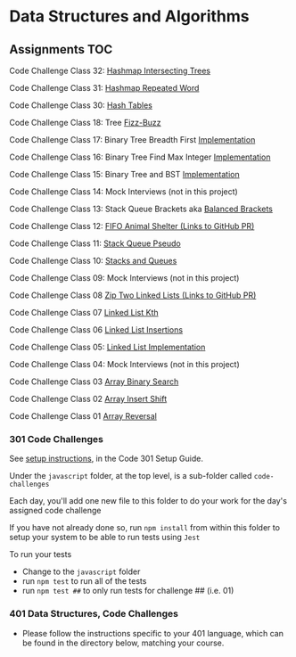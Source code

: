 # Data Structures and Algorithms

## Assignments TOC

Code Challenge Class 32: [Hashmap Intersecting Trees](./java/datastructures/res/hashtables/hashmap-repeated-word-README.md)

Code Challenge Class 31: [Hashmap Repeated Word](./java/datastructures/res/hashtables/hashmap-repeated-word-README.md)

Code Challenge Class 30: [Hash Tables](./java/datastructures/res/hashtables/hash-table-README.md)

Code Challenge Class 18: Tree [Fizz-Buzz](./java/datastructures/res/trees/README-tree-fizz-buzz.md)

Code Challenge Class 17: Binary Tree Breadth First [Implementation](./java/datastructures/res/trees/tree-breadth-first.md)

Code Challenge Class 16: Binary Tree Find Max Integer [Implementation](./java/datastructures/res/trees/treemax-readme.md)

Code Challenge Class 15: Binary Tree and BST [Implementation](./java/datastructures/res/trees/README-trees.md)

Code Challenge Class 14: Mock Interviews (not in this project)

Code Challenge Class 13: Stack Queue Brackets aka [Balanced Brackets](./java/datastructures/res/stack-and-queue/BalancedBracketsREADME.md)

Code Challenge Class 12: [FIFO Animal Shelter (Links to GitHub PR)](https://github.com/mScottEvans/data-structures-and-algorithms/pull/36)

Code Challenge Class 11: [Stack Queue Pseudo](./java/datastructures/res/stack-and-queue/PseudoQueueREADME.md)

Code Challenge Class 10: [Stacks and Queues](./java/datastructures/res/stack-and-queue/stacks-and-queues-README.md)

Code Challenge Class 09: Mock Interviews (not in this project)

Code Challenge Class 08 [Zip Two Linked Lists (Links to GitHub PR)](https://github.com/AbdulahiMohamud/data-structures-and-algorithms/pull/21)

Code Challenge Class 07 [Linked List Kth](./java/datastructures/res/linked-lists/linked-lists-README.md)

Code Challenge Class 06 [Linked List Insertions](./java/datastructures/res/linked-lists/linked-lists-README.md)

Code Challenge Class 05: [Linked List Implementation](./java/datastructures/res/linked-lists/linked-lists-README.md)

Code Challenge Class 04: Mock Interviews (not in this project)

Code Challenge Class 03 [Array Binary Search](./java/datastructures/res/array-binary-search/readme.md)

Code Challenge Class 02 [Array Insert Shift](./java/datastructures/res/arr-insert-shift/array-insert-shift.md)

Code Challenge Class 01 [Array Reversal](./java/datastructures/res/array-reverse/README.md)

### 301 Code Challenges

See [setup instructions](https://codefellows.github.io/setup-guide/code-301/3-code-challenges), in the Code 301 Setup Guide.

Under the `javascript` folder, at the top level, is a sub-folder called `code-challenges`

Each day, you'll add one new file to this folder to do your work for the day's assigned code challenge

If you have not already done so, run `npm install` from within this folder to setup your system to be able to run tests using `Jest`

To run your tests

- Change to the `javascript` folder
- run `npm test` to run all of the tests
- run `npm test ##` to only run tests for challenge ## (i.e. 01)

### 401 Data Structures, Code Challenges

- Please follow the instructions specific to your 401 language, which can be found in the directory below, matching your course.

